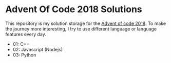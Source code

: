 
# Advent Of Code 2018 Solutions

This repository is my solution storage for the [Advent of code 2018](https://adventofcode.com/2018).
To make the journey more interesting, I try to use different language or language features every day. 

- 01: C++
- 02: Javascript (Nodejs)
- 03: Python

